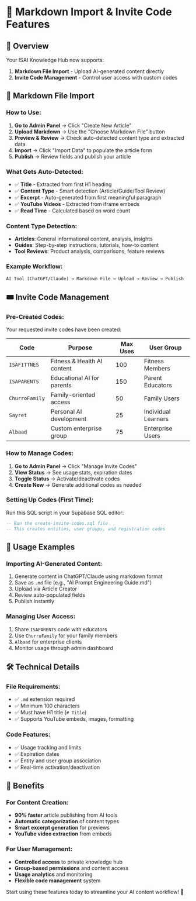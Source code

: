 # 📝 Markdown Import & Invite Code Features

## 🎯 Overview

Your ISAI Knowledge Hub now supports:
1. **Markdown File Import** - Upload AI-generated content directly
2. **Invite Code Management** - Control user access with custom codes

## 📄 Markdown File Import

### How to Use:
1. **Go to Admin Panel** → Click "Create New Article"
2. **Upload Markdown** → Use the "Choose Markdown File" button
3. **Preview & Review** → Check auto-detected content type and extracted data
4. **Import** → Click "Import Data" to populate the article form
5. **Publish** → Review fields and publish your article

### What Gets Auto-Detected:
- ✅ **Title** - Extracted from first H1 heading
- ✅ **Content Type** - Smart detection (Article/Guide/Tool Review)
- ✅ **Excerpt** - Auto-generated from first meaningful paragraph
- ✅ **YouTube Videos** - Extracted from iframe embeds
- ✅ **Read Time** - Calculated based on word count

### Content Type Detection:
- **Articles**: General informational content, analysis, insights
- **Guides**: Step-by-step instructions, tutorials, how-to content
- **Tool Reviews**: Product analysis, comparisons, feature reviews

### Example Workflow:
```
AI Tool (ChatGPT/Claude) → Markdown File → Upload → Review → Publish
```

## 🎟️ Invite Code Management

### Pre-Created Codes:
Your requested invite codes have been created:

| Code | Purpose | Max Uses | User Group |
|------|---------|----------|------------|
| `ISAFITTNES` | Fitness & Health AI content | 100 | Fitness Members |
| `ISAPARENTS` | Educational AI for parents | 150 | Parent Educators |
| `ChurroFamily` | Family-oriented access | 50 | Family Users |
| `Sayret` | Personal AI development | 25 | Individual Learners |
| `Albaad` | Custom enterprise group | 75 | Enterprise Users |

### How to Manage Codes:
1. **Go to Admin Panel** → Click "Manage Invite Codes"
2. **View Status** → See usage stats, expiration dates
3. **Toggle Status** → Activate/deactivate codes
4. **Create New** → Generate additional codes as needed

### Setting Up Codes (First Time):
Run this SQL script in your Supabase SQL editor:
```sql
-- Run the create-invite-codes.sql file
-- This creates entities, user groups, and registration codes
```

## 🚀 Usage Examples

### Importing AI-Generated Content:
1. Generate content in ChatGPT/Claude using markdown format
2. Save as `.md` file (e.g., "AI Prompt Engineering Guide.md")
3. Upload via Article Creator
4. Review auto-populated fields
5. Publish instantly

### Managing User Access:
1. Share `ISAPARENTS` code with educators
2. Use `ChurroFamily` for your family members  
3. `Albaad` for enterprise clients
4. Monitor usage through admin dashboard

## 🛠️ Technical Details

### File Requirements:
- ✅ `.md` extension required
- ✅ Minimum 100 characters
- ✅ Must have H1 title (`# Title`)
- ✅ Supports YouTube embeds, images, formatting

### Code Features:
- ✅ Usage tracking and limits
- ✅ Expiration dates
- ✅ Entity and user group association
- ✅ Real-time activation/deactivation

## 🎉 Benefits

### For Content Creation:
- **90% faster** article publishing from AI tools
- **Automatic categorization** of content types
- **Smart excerpt generation** for previews
- **YouTube video extraction** from embeds

### For User Management:
- **Controlled access** to private knowledge hub
- **Group-based permissions** and content access
- **Usage analytics** and monitoring
- **Flexible code management** system

Start using these features today to streamline your AI content workflow! 🚀